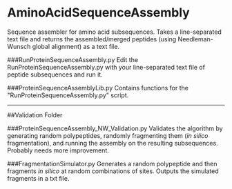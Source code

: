 # AminoAcidSequenceAssembly
Sequence assembler for amino acid subsequences. Takes a line-separated text file and returns the assembled/merged peptides (using Needleman-Wunsch global alignment) as a text file.


###RunProteinSequenceAssembly.py
Edit the RunProteinSequenceAssembly.py with your line-separated text file of peptide subsequences and run it.

###ProteinSequenceAssemblyLib.py 
Contains functions for the "RunProteinSequenceAssembly.py" script.

------------

##Validation Folder

###ProteinSequenceAssembly_NW_Validation.py
Validates the algorithm by generating random polypeptides, randomly fragmenting them (*in silico* fragmentation), and running the assembly on the resulting subsequences. Probably needs more improvement.

###FragmentationSimulator.py
Generates a random polypeptide and then fragments *in silico* at random combinations of sites. Outputs the simulated fragments in a txt file.
